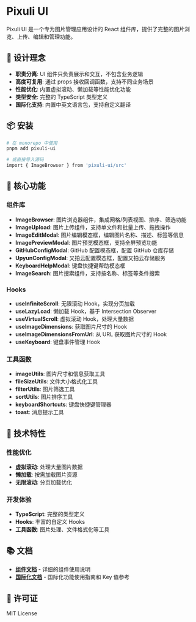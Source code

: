 # Pixuli UI

Pixuli
UI 是一个专为图片管理应用设计的 React 组件库，提供了完整的图片浏览、上传、编辑和管理功能。

## 🎯 设计理念

- **职责分离**: UI 组件只负责展示和交互，不包含业务逻辑
- **高度可复用**: 通过 props 接收回调函数，支持不同业务场景
- **性能优化**: 内置虚拟滚动、懒加载等性能优化功能
- **类型安全**: 完整的 TypeScript 类型定义
- **国际化支持**: 内置中英文语言包，支持自定义翻译

## 📦 安装

```bash
# 在 monorepo 中使用
pnpm add pixuli-ui

# 或直接导入源码
import { ImageBrowser } from 'pixuli-ui/src'
```

## 🧩 核心功能

### 组件库

- **ImageBrowser**: 图片浏览器组件，集成网格/列表视图、排序、筛选功能
- **ImageUpload**: 图片上传组件，支持单文件和批量上传、拖拽操作
- **ImageEditModal**: 图片编辑模态框，编辑图片名称、描述、标签等信息
- **ImagePreviewModal**: 图片预览模态框，支持全屏预览功能
- **GitHubConfigModal**: GitHub 配置模态框，配置 GitHub 仓库存储
- **UpyunConfigModal**: 又拍云配置模态框，配置又拍云存储服务
- **KeyboardHelpModal**: 键盘快捷键帮助模态框
- **ImageSearch**: 图片搜索组件，支持按名称、标签等条件搜索

### Hooks

- **useInfiniteScroll**: 无限滚动 Hook，实现分页加载
- **useLazyLoad**: 懒加载 Hook，基于 Intersection Observer
- **useVirtualScroll**: 虚拟滚动 Hook，处理大量数据
- **useImageDimensions**: 获取图片尺寸的 Hook
- **useImageDimensionsFromUrl**: 从 URL 获取图片尺寸的 Hook
- **useKeyboard**: 键盘事件管理 Hook

### 工具函数

- **imageUtils**: 图片尺寸和信息获取工具
- **fileSizeUtils**: 文件大小格式化工具
- **filterUtils**: 图片筛选工具
- **sortUtils**: 图片排序工具
- **keyboardShortcuts**: 键盘快捷键管理器
- **toast**: 消息提示工具

## 🎣 技术特性

### 性能优化

- **虚拟滚动**: 处理大量图片数据
- **懒加载**: 按需加载图片资源
- **无限滚动**: 分页加载优化

### 开发体验

- **TypeScript**: 完整的类型定义
- **Hooks**: 丰富的自定义 Hooks
- **工具函数**: 图片处理、文件格式化等工具

## 📚 文档

- **[组件文档](./docs/components/)** - 详细的组件使用说明
- **[国际化文档](./docs/i18n/)** - 国际化功能使用指南和 Key 值参考

## 📄 许可证

MIT License
